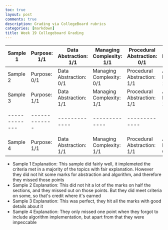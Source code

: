 ```yaml
---
toc: true
layout: post
comments: true
description: Grading via CollegeBoard rubrics
categories: [markdown]
title: Week 19 Collegeboard Grading
---
```


| Sample 1  | Purpose: 1/1 | Data Abstraction: 1/1 | Managing Complexity: 1/1 | Procedural Abstraction: 0/1 | Algorithm Implementation: 0/1 | Testing: 1/1 | Total Grade: 4/6 | 
| ------------- | ------------- | ------------- | ------------- | ------------- | ------------- | ------------- | ------------- |   
| Sample 2  | Purpose: 0/1  | Data Abstraction: 0/1 | Managing Complexity: 0/1| Procedural Abstraction: 1/1 | Algorithm Implementation: 1/1  | Testing: 1/1 | Total Grade 3/6 |  
| Sample 3  | Purpose: 1/1 | Data Abstraction: 1/1 | Managing Complexity: 1/1 | Procedural Abstraction: 1/1 | Algorithm Implementation: 1/1 | Testing: 1/1 | Total Grade: 6/6 | 
| ------------- | ------------- | ------------- | ------------- | ------------- | ------------- | ------------- | ------------- |   
| Sample 4  | Purpose: 1/1  | Data Abstraction: 1/1 | Managing Complexity: 1/1| Procedural Abstraction: 1/1 | Algorithm Implementation: 0/1  | Testing: 1/1 | Total Grade 5/6 |  

- Sample 1 Explanation: This sample did fairly well, it implemeted the criteria met in a majority of the topics with fair explanation. However they did not hit some marks for abstraction and algorithm, and therefore they missed those points
- Sample 2 Explanation: This did not hit a lot of the marks on half the sections, and they missed out on those points. But they did meet criteria on some, so that's credit where it's earned
- Sample 3 Explanation: This was perfect, they hit all the marks with good details about it 
- Sample 4 Explanation: They only missed one point when they forgot to include algorithm implementation, but apart from that they were impeccable 

